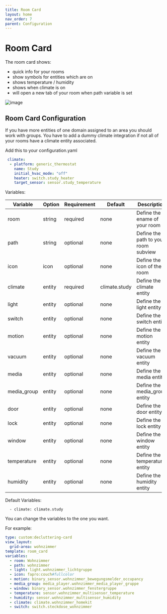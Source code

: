 ```yaml
---
title: Room Card
layout: home
nav_order: 7
parent: Configuration
---
```


# Room Card

The room card shows:
- quick info for your rooms
- show symbols for entities which are on
- shows temperature / humidity
- shows when climate is on
- will open a new tab of your room when path variable is set

![image](https://github.com/xBourner/auto-dash/assets/64064679/16bdfba7-7391-435b-80c4-43444bf1385a)



## Room Card Configuration

If you have more entities of one domain assigned to an area you should work with groups. 
You have to add a dummy climate integration if not all of your rooms have a climate entity associated. 

 Add this to your configuration.yaml
```yaml
 climate:
  - platform: generic_thermostat
    name: Study
    initial_hvac_mode: "off"
    heater: switch.study_heater
    target_sensor: sensor.study_temperature
```

Variables:

| Variable | Option | Requirement | Default | Description |
| ------------- | ------------- | ------------- | ------------- | ------------- |
| room | string | required | none | Define the ename of your room |
| path | string | optional | none | Define the path to your room subview |
| icon | icon | optional | none | Define the icon of the room |
| climate | entity | required | climate.study | Define the climate entity |
| light | entity | optional | none | Define the light entity |
| switch | entity | optional | none | Define the switch entity |
| motion | entity | optional | none | Define the motion entity |
| vacuum | entity | optional | none | Define the vacuum entity |
| media | entity | optional | none | Define the media entity |
| media_group | entity | optional | none | Define the media_group entity |
| door | entity | optional | none | Define the door entity |
| lock | entity  | optional | none | Define the lock entity |
| window | entity | optional | none | Define the window entity |
| temperature | entity | optional | none | Define the temperature entity |
| humidity | entity | optional | none | Define the humidity entity |


Default Variables:


      - climate: climate.study

You can change the variables to the one you want. 

For example:

```yaml
type: custom:decluttering-card
view_layout:
  grid-area: wohnzimmer
template: room_card
variables:
  - room: Wohnzimmer
  - path: wohnzimmer
  - light: light.wohnzimmer_lichtgruppe
  - icon: fapro:couch#fullcolor
  - motion: binary_sensor.wohnzimmer_bewegungsmelder_occupancy
  - media_group: media_player.wohnzimmer_media_player_gruppe
  - window: binary_sensor.wohnzimmer_fenstergruppe
  - temperature: sensor.wohnzimmer_multisensor_temperature
  - humidity: sensor.wohnzimmer_multisensor_humidity
  - climate: climate.wohnzimmer_homekit
  - switch: switch.steckdose_wohnzimmer
```
